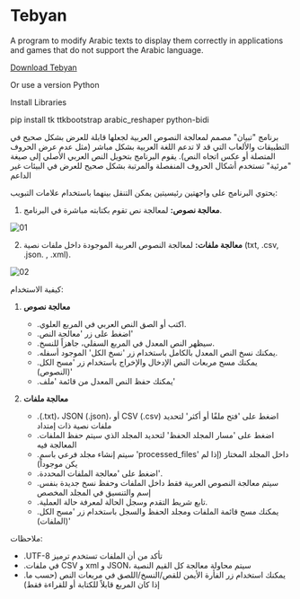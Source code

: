 # Tebyan
A program to modify Arabic texts to display them correctly in applications and games that do not support the Arabic language.

[Download Tebyan](https://github.com/MrGamesKingPro/Tebyan/releases/tag/Tebyan)

Or use a version Python 

Install Libraries

pip install tk ttkbootstrap arabic_reshaper python-bidi

برنامج "تبيان" مصمم لمعالجة النصوص العربية لجعلها قابلة للعرض بشكل صحيح في التطبيقات والألعاب التي قد لا تدعم اللغة العربية بشكل مباشر (مثل عدم عرض الحروف المتصلة أو عكس اتجاه النص). يقوم البرنامج بتحويل النص العربي الأصلي إلى صيغة "مرئية" تستخدم أشكال الحروف المنفصلة والمرتبة بشكل صحيح للعرض في البيئات غير الداعم

يحتوي البرنامج على واجهتين رئيسيتين يمكن التنقل بينهما باستخدام علامات التبويب:

1.  **معالجة نصوص:** لمعالجة نص تقوم بكتابته مباشرة في البرنامج.

![01](https://github.com/user-attachments/assets/93ae4e61-769a-4958-9a01-8dc1208fad63)


2.  **معالجة ملفات:** لمعالجة النصوص العربية الموجودة داخل ملفات نصية (txt, .csv, .json. , .xml).

![02](https://github.com/user-attachments/assets/ec794cf7-0f30-4105-8538-aa33e468bf7b)

كيفية الاستخدام:

1.  **معالجة نصوص**
    *   .اكتب أو الصق النص العربي في المربع العلوي.
    *   .اضغط على زر 'معالجة النص'
    *   .سيظهر النص المعدل في المربع السفلي، جاهزاً للنسخ.
    *   .يمكنك نسخ النص المعدل بالكامل باستخدام زر 'نسخ الكل' الموجود أسفله.
    *   .يمكنك مسح مربعات النص الإدخال والإخراج باستخدام زر 'مسح الكل (النصوص)'
    *   .يمكنك حفظ النص المعدل من قائمة 'ملف'

2.  **معالجة ملفات**
    *   .(.txt)، JSON (.json)، أو CSV (.csv) اضغط على 'فتح ملفًا أو أكثر' لتحديد ملفات نصية ذات إمتداد
    *   .اضغط على 'مسار المجلد الحفظ' لتحديد المجلد الذي سيتم حفظ الملفات المعالجة فيه
    *   .سيتم إنشاء مجلد فرعي باسم 'processed_files' داخل المجلد المختار (إذا لم يكن موجوداً)
    *   .اضغط على 'معالجة الملفات المحددة'.
    *   .سيتم معالجة النصوص العربية فقط داخل الملفات وحفظ نسخ جديدة بنفس إسم والتنسيق في المجلد المخصص
    *   .تابع شريط التقدم وسجل الحالة لمعرفة حالة العملية.
    *   .يمكنك مسح قائمة الملفات ومجلد الحفظ والسجل باستخدام زر 'مسح الكل (الملفات)'

ملاحظات:
*    .UTF-8 تأكد من أن الملفات تستخدم ترميز
*   .في ملفات CSV و xml و JSON، سيتم محاولة معالجة كل القيم النصية
*   .يمكنك استخدام زر الفأرة الأيمن للقص/النسخ/اللصق في مربعات النص (حسب ما إذا كان المربع قابلاً للكتابة أو للقراءة فقط)
